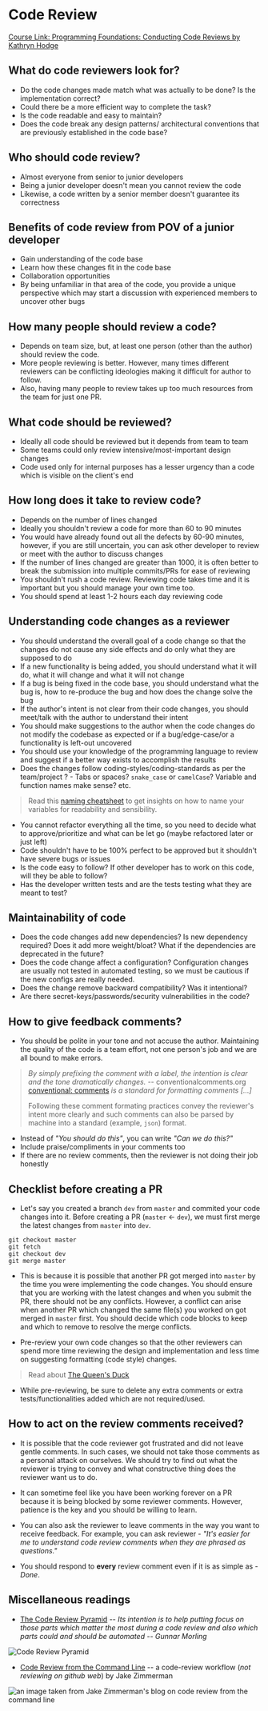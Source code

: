 # Code Review


[Course Link: Programming Foundations: Conducting Code Reviews by Kathryn Hodge](https://www.linkedin.com/learning-login/share?account=42009460&forceAccount=false&redirect=https%3A%2F%2Fwww.linkedin.com%2Flearning%2Fprogramming-foundations-conducting-code-reviews%3Ftrk%3Dshare_ent_url%26shareId%3DGi8uygEJT7GnP%252FTpl%252BcZDQ%253D%253D)


## What do code reviewers look for?

- Do the code changes made match what was actually to be done? Is the implementation correct?
- Could there be a more efficient way to complete the task?
- Is the code readable and easy to maintain?
- Does the code break any design patterns/ architectural conventions that are previously established in the code base?


## Who should code review?

- Almost everyone from senior to junior developers
- Being a junior developer doesn't mean you cannot review the code
- Likewise, a code written by a senior member doesn't guarantee its correctness


## Benefits of code review from POV of a junior developer

- Gain understanding of the code base
- Learn how these changes fit in the code base
- Collaboration opportunities
- By being unfamiliar in that area of the code, you provide a unique perspective which may start a discussion with experienced members to uncover other bugs


## How many people should review a code?

- Depends on team size, but, at least one person (other than the author) should review the code.
- More people reviewing is better. However, many times different reviewers can be conflicting ideologies making it difficult for author to follow.
- Also, having many people to review takes up too much resources from the team for just one PR.


## What code should be reviewed?

- Ideally all code should be reviewed but it depends from team to team
- Some teams could only review intensive/most-important design changes
- Code used only for internal purposes has a lesser urgency than a code which is visible on the client's end


## How long does it take to review code?

- Depends on the number of lines changed
- Ideally you shouldn't review a code for more than 60 to 90 minutes
- You would have already found out all the defects by 60-90 minutes, however, if you are still uncertain, you can ask other developer to review or meet with the author to discuss changes
- If the number of lines changed are greater than 1000, it is often better to break the submission into multiple commits/PRs for ease of reviewing
- You shouldn't rush a code review. Reviewing code takes time and it is important but you should manage your own time too.
- You should spend at least 1-2 hours each day reviewing code


## Understanding code changes as a reviewer

- You should understand the overall goal of a code change so that the changes do not cause any side effects and do only what they are supposed to do
- If a new functionality is being added, you should understand what it will do, what it will change and what it will not change
- If a bug is being fixed in the code base, you should understand what the bug is, how to re-produce the bug and how does the change solve the bug
- If the author's intent is not clear from their code changes, you should meet/talk with the author to understand their intent
- You should make suggestions to the author when the code changes do not modify the codebase as expected or if a bug/edge-case/or a functionality is left-out uncovered
- You should use your knowledge of the programming language to review and suggest if a better way exists to accomplish the results
- Does the changes follow coding-styles/coding-standards as per the team/project ? - Tabs or spaces? `snake_case` or `camelCase`? Variable and function names make sense? etc.    

> Read this [naming cheatsheet](https://github.com/kettanaito/naming-cheatsheet) to get insights on how to name your variables for readability and sensibility.  

- You cannot refactor everything all the time, so you need to decide what to approve/prioritize and what can be let go (maybe refactored later or just left)
- Code shouldn't have to be 100% perfect to be approved but it shouldn't have severe bugs or issues
- Is the code easy to follow? If other developer has to work on this code, will they be able to follow?
- Has the developer written tests and are the tests testing what they are meant to test?


## Maintainability of code

- Does the code changes add new dependencies? Is new dependency required? Does it add more weight/bloat? What if the dependencies are deprecated in the future?
- Does the code change affect a configuration? Configuration changes are usually not tested in automated testing, so we must be cautious if the new configs are really needed.
- Does the change remove backward compatibility? Was it intentional?
- Are there secret-keys/passwords/security vulnerabilities in the code?


## How to give feedback comments?

- You should be polite in your tone and not accuse the author. Maintaining the quality of the code is a team effort, not one person's job and we are all bound to make errors.

> *By simply prefixing the comment with a label, the intention is clear and the tone dramatically changes.*  -- conventionalcomments.org  
> [conventional: comments](https://conventionalcomments.org/) *is a standard for formatting comments [...]*
> 
> Following these comment formating practices convey the reviewer's intent more clearly and such comments can also be parsed by machine into a standard (example, `json`) format.

- Instead of *"You should do this"*, you can write *"Can we do this?"*
- Include praise/compliments in your comments too
- If there are no review comments, then the reviewer is not doing their job honestly


## Checklist before creating a PR

- Let's say you created a branch `dev` from `master` and commited your code changes into it. Before creating a PR (`master` <- `dev`), we must first merge the latest changes from `master` into `dev`.

```git
git checkout master
git fetch
git checkout dev
git merge master
```


- This is because it is possible that another PR got merged into `master` by the time you were implementing the code changes. You should ensure that you are working with the latest changes and when you submit the PR, there should not be any conflicts. However, a conflict can arise when another PR which changed the same file(s) you worked on got merged in `master` first. You should decide which code blocks to keep and which to remove to resolve the merge conflicts.

- Pre-review your own code changes so that the other reviewers can spend more time reviewing the design and implementation and less time on suggesting formatting (code style) changes.

> Read about [The Queen's Duck](https://bwiggs.com/notebook/queens-duck/)


- While pre-reviewing, be sure to delete any extra comments or extra tests/functionalities added which are not required/used.


## How to act on the review comments received?

- It is possible that the code reviewer got frustrated and did not leave gentle comments. In such cases, we should not take those comments as a personal attack on ourselves. We should try to find out what the reviewer is trying to convey and what constructive thing does the reviewer want us to do.

- It can sometime feel like you have been working forever on a PR because it is being blocked by some reviewer comments. However, patience is the key and you should be willing to learn.

- You can also ask the reviewer to leave comments in the way you want to receive feedback. For example, you can ask reviewer - *"It's easier for me to understand code review comments when they are phrased as questions."*

- You should respond to **every** review comment even if it is as simple as - *Done*. 


## Miscellaneous readings

- [The Code Review Pyramid](https://www.morling.dev/blog/the-code-review-pyramid/) -- *Its intention is to help putting focus on those parts which matter the most during a code review and also which parts could and should be automated -- 
Gunnar Morling*

![Code Review Pyramid](code_review_pyramid.png)

- [Code Review from the Command Line](https://blog.jez.io/cli-code-review/) -- a code-review workflow (*not reviewing on github web*) by Jake Zimmerman

![an image taken from Jake Zimmerman's blog on code review from the command line](git-heatmap.png)

